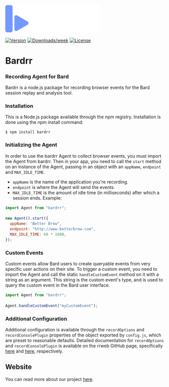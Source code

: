 <img src="https://github.com/bard-rr/.github/blob/main/profile/logo2.png?raw=true" width="300">

[![Version](https://img.shields.io/npm/v/bardrr)](https://www.npmjs.com/package/bardrr)
[![Downloads/week](https://img.shields.io/npm/dt/bardrr)](https://npmjs.org/package/bardrr)
[![License](https://img.shields.io/npm/l/monsoon-load-testing.svg)](https://github.com/minhphanhvu/bardrr/blob/master/package.json)

# Bardrr

### Recording Agent for Bard

Bardrr is a node.js package for recording browser events for the Bard session replay and analysis tool.

### Installation

This is a Node.js package available through the npm registry. Installation is done using the npm install command:

```
$ npm install bardrr
```

### Initializing the Agent

In order to use the bardrr Agent to collect browser events, you must import the Agent from bardrr. Then in your app, you need to call the `start` method on an instance of the Agent, passing in an object with an `appName`, `endpoint` and `MAX_IDLE_TIME`.

- `appName` is the name of the application you're recording.
- `endpoint` is where the Agent will send the events.
- `MAX_IDLE_TIME` is the amount of idle time (in milliseconds) after which a session ends. Example:

```javascript
import Agent from "bardrr";

new Agent().start({
  appName: "Better Brew",
  endpoint: "http://www.betterbrew.com",
  MAX_IDLE_TIME: 60 * 1000,
});
```

### Custom Events

Custom events allow Bard users to create queryable events from very specific user actions on their site. To trigger a custom event, you need to import the Agent and call the static `handleCustomEvent` method on it with a string as an argument. This string is the custom event's type, and is used to query the custom event in the Bard user interface.

```javascript
import Agent from "bardrr";

Agent.handleCustomEvent("myCustomEvent");
```

### Additional Configuration

Additional configuration is available through the `recordOptions` and `recordConsolePlugin` properties of the object exported by `config.js`, which are preset to reasonable defaults. Detailed documentation for `recordOptions` and `recordConsolePlugin` is available on the rrweb GitHub page, specifically [here](https://github.com/rrweb-io/rrweb/blob/master/guide.md#options) and [here](https://github.com/rrweb-io/rrweb/blob/master/docs/recipes/console.md#console-recorder-and-replayer), respectively.

## Website

You can read more about our project [here](https://bard-rr.com/).
